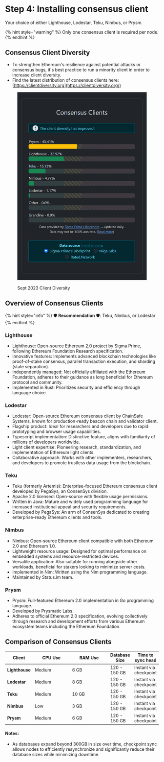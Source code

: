 # Step 4: Installing consensus client

Your choice of either Lighthouse, Lodestar, Teku, Nimbus, or Prysm.

{% hint style="warning" %}
Only one consensus client is required per node.
{% endhint %}

## **Consensus Client Diversity**

- To strengthen Ethereum's resilience against potential attacks or consensus bugs, it's best practice to run a minority client in order to increase client diversity.
- Find the latest distribution of consensus clients here: [https://clientdiversity.org](https://clientdiversity.org/)

<figure><img src="./../../../.gitbook/assets/cd-c.png" alt=""><figcaption><p>Sept 2023 Client Diversity</p></figcaption></figure>

## Overview of Consensus Clients

{% hint style="info" %}
:shield: **Recommendation** :shield:: Teku, Nimbus, or Lodestar
{% endhint %}

### Lighthouse

- Lighthouse: Open-source Ethereum 2.0 project by Sigma Prime, following Ethereum Foundation Research specification.
- Innovative features: Implements advanced blockchain technologies like proof-of-stake consensus, parallel transaction execution, and sharding (state separation).
- Independently managed: Not officially affiliated with the Ethereum Foundation, adheres to their guidance as long beneficial for Ethereum protocol and community.
- Implemented in Rust: Prioritizes security and efficiency through language choice.

### Lodestar

- Lodestar: Open-source Ethereum consensus client by ChainSafe Systems, known for production-ready beacon chain and validator client.
- Flagship product: Ideal for researchers and developers due to rapid prototyping and browser usage capabilities.
- Typescript implementation: Distinctive feature, aligns with familiarity of millions of developers worldwide.
- Light client expertise: Pioneering research, standardization, and implementation of Ethereum light clients.
- Collaborative approach: Works with other implementers, researchers, and developers to promote trustless data usage from the blockchain.

### Teku

- Teku (formerly Artemis): Enterprise-focused Ethereum consensus client developed by PegaSys, an ConsenSys division.
- Apache 2.0 licensed: Open-source with flexible usage permissions.
- Written in Java: Mature and widely used programming language for increased institutional appeal and security requirements.
- Developed by PegaSys: An arm of ConsenSys dedicated to creating enterprise-ready Ethereum clients and tools.

### Nimbus

- Nimbus: Open-source Ethereum client compatible with both Ethereum 2.0 and Ethereum 1.0.
- Lightweight resource usage: Designed for optimal performance on embedded systems and resource-restricted devices.
- Versatile application: Also suitable for running alongside other workloads, beneficial for stakers looking to minimize server costs.
- Implemented in Nim: Written using the Nim programming language.
- Maintained by Status.im team.

### Prysm

- Prysm: Full-featured Ethereum 2.0 implementation in Go programming language.
- Developed by Prysmatic Labs.
- Adheres to official Ethereum 2.0 specification, evolving collectively through research and development efforts from various Ethereum ecosystem teams including the Ethereum Foundation.

## Comparison of Consensus Clients

<table><thead><tr><th>Client</th><th width="108">CPU Use</th><th width="111">RAM Use</th><th>Database Size</th><th>Time to sync head</th></tr></thead><tbody><tr><td><strong>Lighthouse</strong></td><td>Medium</td><td>6 GB</td><td>120 - 150 GB</td><td>Instant via checkpoint</td></tr><tr><td><strong>Lodestar</strong></td><td>Medium</td><td>8 GB</td><td>120 - 150 GB</td><td>Instant via checkpoint</td></tr><tr><td><strong>Teku</strong></td><td>Medium</td><td>10 GB</td><td>120 - 150 GB</td><td>Instant via checkpoint</td></tr><tr><td><strong>Nimbus</strong></td><td>Low</td><td>3 GB</td><td>120 - 150 GB</td><td>Instant via checkpoint</td></tr><tr><td><strong>Prysm</strong></td><td>Medium</td><td>6 GB</td><td>120 - 150 GB</td><td>Instant via checkpoint</td></tr></tbody></table>

#### Notes:

- As databases expand beyond 300GB in size over time, checkpoint sync allows nodes to efficiently resynchronize and significantly reduce their database sizes while minimizing downtime.
